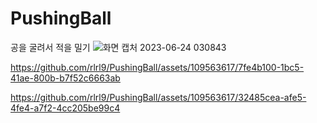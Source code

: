 # PushingBall
공을 굴려서 적을 밀기
![화면 캡처 2023-06-24 030843](https://github.com/rlrl9/PushingBall/assets/109563617/1cbce58a-36fb-4b19-a8c4-067a502be815)


https://github.com/rlrl9/PushingBall/assets/109563617/7fe4b100-1bc5-41ae-800b-b7f52c6663ab



https://github.com/rlrl9/PushingBall/assets/109563617/32485cea-afe5-4fe4-a7f2-4cc205be99c4

